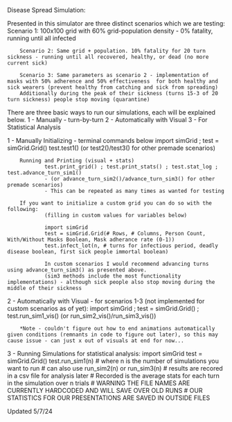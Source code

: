 Disease Spread Simulation:

Presented in this simulator are three distinct scenarios which we are testing:
        Scenario 1: 100x100 grid with 60% grid-population density - 0% fatality, running until all infected

        Scenario 2: Same grid + population. 10% fatality for 20 turn sickness - running until all recovered, healthy, or dead (no more current sick)

        Scenario 3: Same parameters as scenario 2 - implementation of masks with 50% adherence and 50% effectiveness  for both healthy and sick wearers (prevent healthy from catching and sick from spreading)
        Additionally during the peak of their sickness (turns 15-3 of 20 turn sickness) people stop moving (quarantine)

There are three basic ways to run our simulations, each will be explained below.
        1 - Manually - turn-by-turn
        2 - Automatically with Visual
        3 - For Statistical Analysis

1 - Manually
        Initializing - terminal commands below
                import simGrid ; test = simGrid.Grid() 
                test.test1()    (or test2()/test3() for other premade scenarios)
                
        Running and Printing (visual + stats)
                test.print_grid() ; test.print_stats() ; test.stat_log ; test.advance_turn_sim1()   
                - (or advance_turn_sim2()/advance_turn_sim3() for other premade scenarios)
                - This can be repeated as many times as wanted for testing

        If you want to initialize a custom grid you can do so with the following: 
                (filling in custom values for variables below)

                import simGrid 
                test = simGrid.Grid(# Rows, # Columns, Person Count, With/Without Masks Boolean, Mask adherance rate (0-1))
                test.infect_lot(n, # turns for infectious period, deadly disease boolean, first sick people immortal boolean)

                In custom scenarios I would recommend advancing turns using advance_turn_sim3() as presented above. 
                (sim3 methods include the most functionality implementations) - although sick people also stop moving during the middle of their sickness

2 - Automatically with Visual - for scenarios 1-3 (not implemented for custom scenarios as of yet):
        import simGrid ; test = simGrid.Grid() ; test.run_sim1_vis() (or run_sim2_vis()/run_sim3_vis())

        *Note - couldn't figure out how to end animations automatically given conditions (remnants in code to figure out later), so this may cause issue - can just x out of visuals at end for now...

3 - Running Simulations for statistical analysis:
        import simGrid
        test = simGrid.Grid()
        test.run_sim1(n)        # where n is the number of simulations you want to run
                                # can also use run_sim2(n) or run_sim3(n)
                                # results are recored in a csv file for analysis later
                                # Recorded is the average stats for each turn in the simulation over n trials
                                # WARNING THE FILE NAMES ARE CURRENTLY HARDCODED AND WILL SAVE OVER OLD RUNS
                                # OUR STATISTICS FOR OUR PRESENTATIONS ARE SAVED IN OUTSIDE FILES

Updated 5/7/24